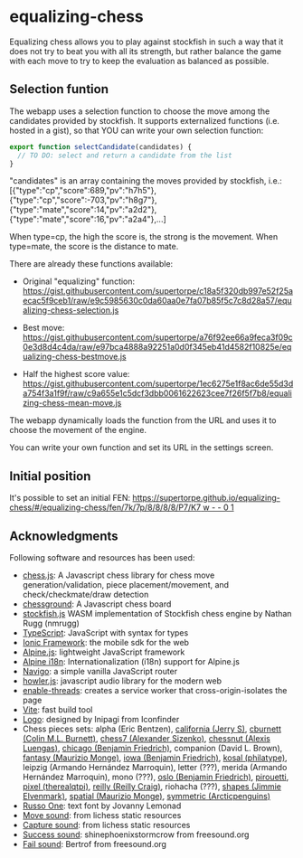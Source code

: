 # equalizing-chess
Equalizing chess allows you to play against stockfish in such a way that it does not try to beat you with all its strength, but rather balance the game with each move to try to keep the evaluation as balanced as possible.

## Selection funtion

The webapp uses a selection function to choose the move among the candidates provided by stockfish.
It supports externalized functions (i.e. hosted in a gist), so that YOU can write your own selection function:
```javascript
export function selectCandidate(candidates) {
  // TO DO: select and return a candidate from the list
}
```
"candidates" is an array containing the moves provided by stockfish, i.e.: [{"type":"cp","score":689,"pv":"h7h5"},{"type":"cp","score":-703,"pv":"h8g7"},
{"type":"mate","score":14,"pv":"a2d2"},{"type":"mate","score":16,"pv":"a2a4"},...]

When type=cp, the high the score is, the strong is the movement. When type=mate, the score is the distance to mate.

There are already these functions available:

- Original "equalizing" function: https://gist.githubusercontent.com/supertorpe/c18a5f320db997e52f25aecac5f9ceb1/raw/e9c5985630c0da60aa0e7fa07b85f5c7c8d28a57/equalizing-chess-selection.js

- Best move: https://gist.githubusercontent.com/supertorpe/a76f92ee66a9feca3f09c0e3d8d4c4da/raw/e97bca4888a92251a0d0f345eb41d4582f10825e/equalizing-chess-bestmove.js
- Half the highest score value: https://gist.githubusercontent.com/supertorpe/1ec6275e1f8ac6de55d3da754f3a1f9f/raw/c9a655e1c5dcf3dbb0061622623cee7f26f5f7b8/equalizing-chess-mean-move.js

The webapp dynamically loads the function from the URL and uses it to choose the movement of the engine.

You can write your own function and set its URL in the settings screen.

## Initial position

It's possible to set an initial FEN:  [https://supertorpe.github.io/equalizing-chess/#/equalizing-chess/fen/7k/7p/8/8/8/8/P7/K7 w - - 0 1](https://supertorpe.github.io/equalizing-chess/#/equalizing-chess/fen/7k/7p/8/8/8/8/P7/K7%20w%20-%20-%200%201)

## Acknowledgments

Following software and resources has been used:

* [chess.js](https://github.com/jhlywa/chess.js): A Javascript chess library for chess move generation/validation, piece placement/movement, and check/checkmate/draw detection
* [chessground](https://github.com/lichess-org/chessground): A Javascript chess board
* [stockfish.js](https://github.com/nmrugg/stockfish.js) WASM implementation of Stockfish chess engine by Nathan Rugg (nmrugg)
* [TypeScript](https://www.typescriptlang.org): JavaScript with syntax for types
* [Ionic Framework](https://ionicframework.com): the mobile sdk for the web
* [Alpine.js](https://alpinejs.dev): lightweight JavaScript framework
* [Alpine i18n](https://github.com/rehhouari/alpinejs-i18n): Internationalization (i18n) support for Alpine.js
* [Navigo](https://github.com/krasimir/navigo): a simple vanilla JavaScript router
* [howler.js](https://github.com/goldfire/howler.js): javascript audio library for the modern web
* [enable-threads](https://github.com/josephrocca/clip-image-sorter/blob/main/enable-threads.js): creates a service worker that cross-origin-isolates the page
* [Vite](https://vitejs.dev): fast build tool
* [Logo](https://www.iconfinder.com/icons/1688870/business_chess_strategy_icon): designed by Inipagi from Iconfinder
* Chess pieces sets:  alpha (Eric Bentzen), [california (Jerry S)](https://sites.google.com/view/jerrychess/home), [cburnett (Colin M.L. Burnett)](https://commons.wikimedia.org/wiki/Category:SVG_chess_pieces#/media/File:Chess_Pieces_Sprite.svg), [chess7 (Alexander Sizenko)](http://www.styleseven.com/php/get_product.php?product=Chess-7%20font), [chessnut (Alexis Luengas)](https://github.com/LexLuengas/chessnut-pieces), [chicago (Benjamin Friedrich)](https://github.com/benjfriedrich/chess-foundry-pack), companion (David L. Brown), [fantasy (Maurizio Monge)](https://commons.wikimedia.org/wiki/Category:SVG_chess_pieces/Maurizio_Monge), [iowa (Benjamin Friedrich)](https://github.com/benjfriedrich/chess-foundry-pack), [kosal (philatype)](https://github.com/philatype/kosal), leipzig (Armando Hernández Marroquin), letter (???), merida (Armando Hernández Marroquin), mono (???), [oslo (Benjamin Friedrich)](https://github.com/benjfriedrich/chess-foundry-pack), [pirouetti](https://lichess.org/@/pirouetti), [pixel (therealqtpi)](https://twitter.com/therealqtpi), [reilly (Reilly Craig)](http://reillycraig.ca), riohacha (???), [shapes (Jimmie Elvenmark)](https://github.com/flugsio/chess_shapes), [spatial (Maurizio Monge)](https://commons.wikimedia.org/wiki/Category:SVG_chess_pieces/Maurizio_Monge), [symmetric (Arcticpenguins)](https://www.dropbox.com/sh/jws5b0hgf71udsf/AAAZCxF4PQ02nkhwPZN3qHxia?dl=0)
* [Russo One](https://fonts.google.com/specimen/Russo+One): text font by Jovanny Lemonad
* [Move sound](https://github.com/lichess-org/lila/blob/master/public/sound/standard/Move.mp3): from lichess static resources
* [Capture sound](https://github.com/lichess-org/lila/blob/master/public/sound/standard/Capture.mp3): from lichess static resources
* [Success sound](https://freesound.org/people/shinephoenixstormcrow/sounds/337049/): shinephoenixstormcrow from freesound.org
* [Fail sound](https://freesound.org/people/Bertrof/sounds/131657/): Bertrof from freesound.org
